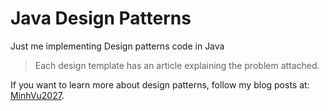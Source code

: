 # Java Design Patterns
Just me implementing Design patterns code in Java

> Each design template has an article explaining the problem attached.

If you want to learn more about design patterns, follow my blog posts at: [MinhVu2027](https://minhvu2027.tk).
